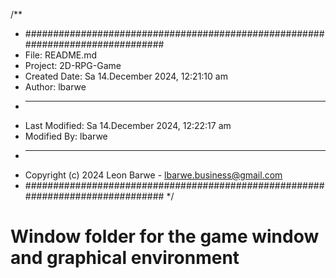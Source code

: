 /**
 * ###############################################################################
 *  File: README.md
 *  Project: 2D-RPG-Game
 *  Created Date: Sa 14.December 2024, 12:21:10 am
 *  Author: lbarwe
 *  -----
 *  Last Modified: Sa 14.December 2024, 12:22:17 am
 *  Modified By: lbarwe
 *  -----
 *  Copyright (c) 2024 Leon Barwe - lbarwe.business@gmail.com
 * ###############################################################################
 */

# Window folder for the game window and graphical environment